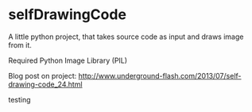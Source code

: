 selfDrawingCode
===============

A little python project, that takes source code as input and draws image from it.

Required Python Image Library (PIL)

Blog post on project: http://www.underground-flash.com/2013/07/self-drawing-code_24.html

testing


